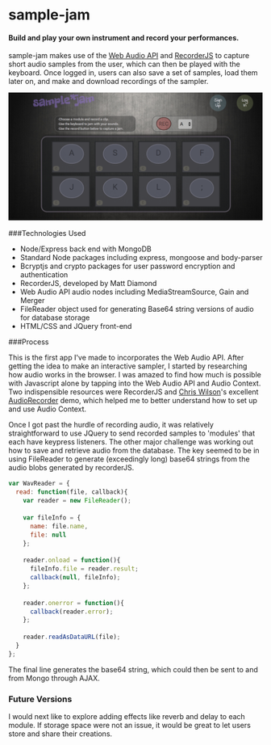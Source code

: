 # sample-jam
#### Build and play your own instrument and record your performances.

sample-jam makes use of the [Web Audio API](https://developer.mozilla.org/en-US/docs/Web/API/Web_Audio_API) and [RecorderJS](https://github.com/mattdiamond/Recorderjs) to capture short audio samples from the user, which can then be played with the keyboard.  Once logged in, users can also save a set of samples, load them later on, and make and download recordings of the sampler.   

![sample-jam screenshot](https://github.com/graigjanssen/sample-jam/blob/master/public/images/sample-jam.png?raw=true)

###Technologies Used
- Node/Express back end with MongoDB
- Standard Node packages including express, mongoose and body-parser
- Bcryptjs and crypto packages for user password encryption and authentication
- RecorderJS, developed by Matt Diamond
- Web Audio API audio nodes including MediaStreamSource, Gain and Merger
- FileReader object used for generating Base64 string versions of audio for database storage
- HTML/CSS and JQuery front-end

###Process

This is the first app I've made to incorporates the Web Audio API.  After getting the idea to make an interactive sampler, I started by researching how audio works in the browser.  I was amazed to find how much is possible with Javascript alone by tapping into the Web Audio API and Audio Context.  Two indispensible resources were RecorderJS and [Chris Wilson](https://github.com/cwilso)'s excellent [AudioRecorder](https://webaudiodemos.appspot.com/AudioRecorder/index.html) demo, which helped me to better understand how to set up and use Audio Context.

Once I got past the hurdle of recording audio, it was relatively straightforward to use JQuery to send recorded samples to 'modules' that each have keypress listeners.  The other major challenge was working out how to save and retrieve audio from the database.  The key seemed to be in using FileReader to generate (exceedingly long) base64 strings from the audio blobs generated by recorderJS.

```javascript
var WavReader = {
  read: function(file, callback){
    var reader = new FileReader();

    var fileInfo = {
      name: file.name,
      file: null
    };

    reader.onload = function(){
      fileInfo.file = reader.result;
      callback(null, fileInfo);
    };

    reader.onerror = function(){
      callback(reader.error);
    };

    reader.readAsDataURL(file);
  }
};
```
The final line generates the base64 string, which could then be sent to and from Mongo through AJAX.

### Future Versions

I would next like to explore adding effects like reverb and delay to each module.  If storage space were not an issue, it would be great to let users store and share their creations.
